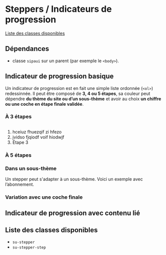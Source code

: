 # Steppers / Indicateurs de progression


<a href="#liste-classes" target="_self" class="link-button">Liste des classes disponibles</a>

<div class="dependances">

## Dépendances
- classe `sipaui` sur un parent (par exemple le `<body>`).

</div>

<!-- STORY -->

## Indicateur de progression basique

Un indicateur de progression est en fait une simple liste ordonnée (`<ol>`) redessinnée. Il peut être composé de **3, 4 ou 5 étapes**, sa couleur peut dépendre **du thème du site ou d’un sous-thème** et avoir au choix **un chiffre ou une coche en étape finale validée**.

### À 3 étapes

```html

```


<div class="sipaui">
	<ol class="su-stepper surcharge-storybook">
		<li class="su-done">
			<div class="su-stepper-step">
				<span>hceiuz fhuezqif zi hfezo</span>
			</div>
		</li>
		<li class="su-enabled">
			<div class="su-stepper-step">
				<span>jvidso fjqiodf voif hiodwjf</span>
			</div>
		</li>
		<li>
			<div class="su-stepper-step">
				<span>Étape 3</span>
			</div>
		</li>
	</ol>
</div>

### À 5 étapes

### Dans un sous-thème

Un stepper peut s'adapter à un sous-thème. Voici un exemple avec l’abonnement.

### Variation avec une coche finale

## Indicateur de progression avec contenu lié

<div id="liste-classes">

## Liste des classes disponibles
- `su-stepper`
- `su-stepper-step`

</div>
